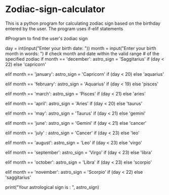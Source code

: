 # Zodiac-sign-calculator
This is a python program for calculating zodiac sign based on the birthday entered by the user. The program uses if-elif statements


#Program to find the user's zodiac sign

day = int(input("Enter your birth date: "))
month = input("Enter your birth month in words: ")
    # check month and date within the valid range
    # of the specified zodiac
if month == 'december':
        astro_sign = 'Saggitarius' if (day < 22) else 'capricorn'
        
elif month == 'january':
    astro_sign = 'Capricorn' if (day < 20) else 'aquarius'
            
elif month == 'february':
         astro_sign = 'Aquarius' if (day < 19) else 'pisces'
        
elif month == 'march':
    astro_sign = 'Pisces' if (day < 21) else 'aries'
            
elif month == 'april':
    astro_sign = 'Aries' if (day < 20) else 'taurus'
        
elif month == 'may':
    astro_sign = 'Taurus' if (day < 21) else 'gemini'
            
elif month == 'june':
    astro_sign = 'Gemini' if (day < 21) else 'cancer'
        
elif month == 'july' :
    astro_sign = 'Cancer' if (day < 23) else 'leo'
            
elif month == 'august':
    astro_sign = 'Leo' if (day < 23) else 'virgo'
            
elif month == 'september':
    astro_sign = 'Virgo' if (day < 23) else 'libra'
        
elif month == 'october':
    astro_sign = 'Libra' if (day < 23) else 'scorpio'
            
elif month == 'november':
    astro_sign = 'Scorpio' if (day < 22) else 'saggitarius'
            
print("Your astrological sign is : ", astro_sign)
